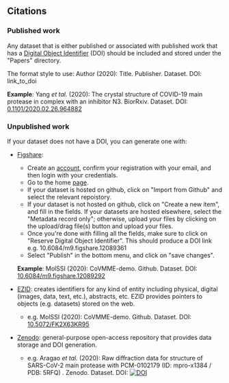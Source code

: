 ## Citations

### Published work
Any dataset that is either published or associated with published work that has a [Digital Object Identifier](https://www.doi.org) (DOI) should be included and stored under the "Papers" directory. 

The format style to use:
  Author (2020): Title. Publisher. Dataset. DOI: link_to_doi

  **Example**: Yang *et tal.* (2020): The crystal structure of COVID-19 main protease in complex with an inhibitor N3. BiorRxiv. Dataset. DOI: [0.1101/2020.02.26.964882](http://dx.doi.org/10.1101/2020.02.26.964882)

### Unpublished work
If your dataset does not have a DOI, you can generate one with:

- [Figshare](https://figshare.com): 
   * Create an [account](https://figshare.com/account/register), confirm your registration with your email, and then login with your credentials.
   * Go to the home [page](https://figshare.com/account/home#/data).
   * If your dataset is hosted on github, click on "Import from Github" and select the relevant repoistory.
   * If your dataset is not hosted on github, click on "Create a new item", and fill in the fields. If your datasets are hosted elsewhere, select the "Metadata record only"; otherwise, upload your files by clicking on the upload/drag file(s) button and upload your files. 
   * Once you're done with filling all the fields, make sure to click on "Reserve Digital Object Identifier". This should produce a DOI link e.g. 10.6084/m9.figshare.12089361
   * Select "Publish" in the bottom menu, and click on "save changes".

  **Example**: MolSSI (2020): CoVMME-demo. Github. Dataset. DOI: [10.6084/m9.figshare.12089292](https://doi.org/10.6084/m9.figshare.12089292)

- [EZID](https://ezid.cdlib.org): creates identifiers for any kind of entity including physical, digital (images, data, text, etc.), abstracts, etc. EZID provides pointers to objects (e.g. datasets) stored on the web.

  * e.g. MolSSI (2020): CoVMME-demo. Github. Dataset. DOI: [10.5072/FK2X63KR95](https://doi.org/10.5072/FK2X63KR95)
  
- [Zenodo](https://zenodo.org): general-purpose open-access repository that provides data storage and DOI generation.
   * e.g. Aragao *et tal.* (2020): Raw diffraction data for structure of SARS-CoV-2 main protease with PCM-0102179 (ID: mpro-x1384 / PDB: 5RFQ)
. Zenodo. Dataset. DOI: [![DOI](https://zenodo.org/badge/DOI/10.5281/zenodo.3731504.svg)](https://doi.org/10.5281/zenodo.3731504)
